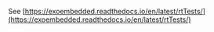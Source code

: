 See [https://exoembedded.readthedocs.io/en/latest/rtTests/](https://exoembedded.readthedocs.io/en/latest/rtTests/)
